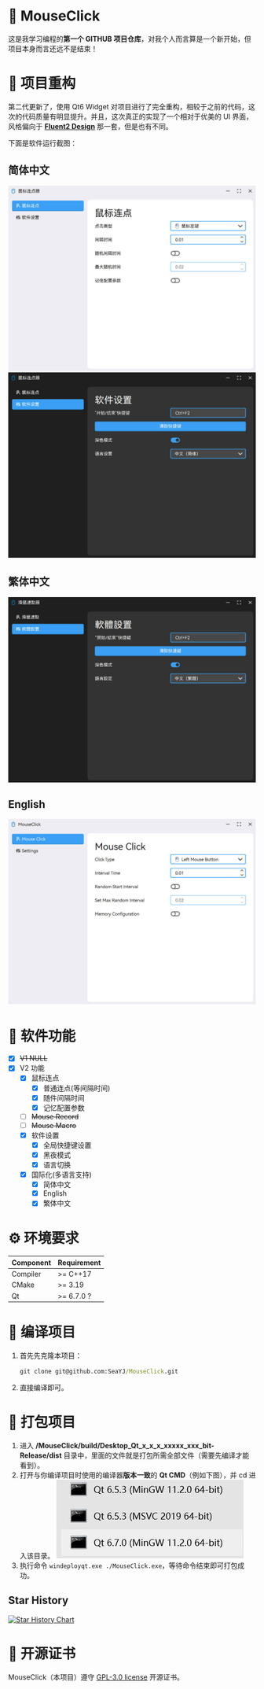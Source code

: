 # 🐀 MouseClick

这是我学习编程的**第一个 GITHUB 项目仓库**，对我个人而言算是一个新开始，但项目本身而言还远不是结束！

# 🎉 项目重构

第二代更新了，使用 Qt6 Widget 对项目进行了完全重构，相较于之前的代码，这次的代码质量有明显提升。并且，这次真正的实现了一个相对于优美的 UI 界面，风格偏向于 [**Fluent2 Design**](https://fluent2.microsoft.design/) 那一套，但是也有不同。

下面是软件运行截图：

## 简体中文

![软件运行截图](./docs/screenshots/SeaEpoch_2024-12-24_22-35-32.jpg)
![软件运行截图](./docs/screenshots/SeaEpoch_2024-12-24_22-36-07.jpg)

## 繁体中文

![软件运行截图](./docs/screenshots/SeaEpoch_2024-12-24_22-36-48.jpg)

## English

![软件运行截图](./docs/screenshots/SeaEpoch_2024-12-24_22-37-07.jpg)

# 🧱 软件功能

- [x] ~~V1 NULL~~
- [x] V2 功能
  - [x] 鼠标连点
    - [x] 普通连点(等间隔时间)
    - [x] 随件间隔时间
    - [x] 记忆配置参数
  - [ ] ~~Mouse Record~~
  - [ ] ~~Mouse Macro~~
  - [x] 软件设置
    - [x] 全局快捷键设置
    - [x] 黑夜模式
    - [x] 语言切换
  - [x] 国际化(多语言支持)
    - [x] 简体中文
    - [x] English
    - [x] 繁体中文

# ⚙ 环境要求

|Component|Requirement|
|:--|:--|
|Compiler|>= C++17|
|CMake|>= 3.19|
|Qt|>= 6.7.0 ?|

# 🧤 编译项目

1. 首先先克隆本项目：
    ```cmd
    git clone git@github.com:SeaYJ/MouseClick.git
    ```
2. 直接编译即可。

# 🛒 打包项目

1. 进入 **/MouseClick/build/Desktop_Qt_x_x_x_xxxxx_xxx_bit-Release/dist** 目录中，里面的文件就是打包所需全部文件（需要先编译才能看到）。
2. 打开与你编译项目时使用的编译器**版本一致**的 **Qt CMD**（例如下图），并 cd 进入该目录。
![Qt CMD](docs/SeaEpoch_2024-10-22_09-51-39.jpg)
3. 执行命令 `windeployqt.exe ./MouseClick.exe`，等待命令结束即可打包成功。

## Star History

[![Star History Chart](https://api.star-history.com/svg?repos=SeaYJ/MouseClick&type=Date)](https://star-history.com/#SeaYJ/MouseClick&Date)

# 📄 开源证书

MouseClick（本项目）遵守 [GPL-3.0 license](https://github.com/SeaYJ/MouseClick?tab=GPL-3.0-1-ov-file) 开源证书。
